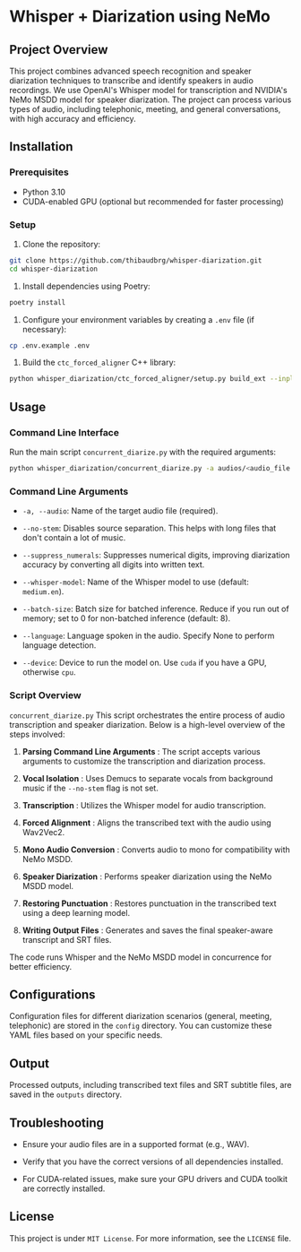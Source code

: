 # Whisper + Diarization using NeMo 

## Project Overview 

This project combines advanced speech recognition and speaker diarization techniques to transcribe and identify speakers in audio recordings. We use OpenAI's Whisper model for transcription and NVIDIA's NeMo MSDD model for speaker diarization. The project can process various types of audio, including telephonic, meeting, and general conversations, with high accuracy and efficiency.

## Installation 

### Prerequisites 

- Python 3.10
- CUDA-enabled GPU (optional but recommended for faster processing)

### Setup 
 
1. Clone the repository:

```bash
git clone https://github.com/thibaudbrg/whisper-diarization.git
cd whisper-diarization
```

1. Install dependencies using Poetry:


```bash
poetry install
```
 
1. Configure your environment variables by creating a `.env` file (if necessary):


```bash
cp .env.example .env
```
 
1. Build the `ctc_forced_aligner` C++ library:


```bash
python whisper_diarization/ctc_forced_aligner/setup.py build_ext --inplace
```

## Usage 

### Command Line Interface 
Run the main script `concurrent_diarize.py` with the required arguments:

```bash
python whisper_diarization/concurrent_diarize.py -a audios/<audio_file.wav> --whisper-model <model_name>
```

### Command Line Arguments 
 
- `-a, --audio`: Name of the target audio file (required).
 
- `--no-stem`: Disables source separation. This helps with long files that don't contain a lot of music.
 
- `--suppress_numerals`: Suppresses numerical digits, improving diarization accuracy by converting all digits into written text.
 
- `--whisper-model`: Name of the Whisper model to use (default: `medium.en`).
 
- `--batch-size`: Batch size for batched inference. Reduce if you run out of memory; set to 0 for non-batched inference (default: 8).
 
- `--language`: Language spoken in the audio. Specify None to perform language detection.
 
- `--device`: Device to run the model on. Use `cuda` if you have a GPU, otherwise `cpu`.

### Script Overview 
`concurrent_diarize.py`
This script orchestrates the entire process of audio transcription and speaker diarization. Below is a high-level overview of the steps involved:
 
1. **Parsing Command Line Arguments** : The script accepts various arguments to customize the transcription and diarization process.
 
2. **Vocal Isolation** : Uses Demucs to separate vocals from background music if the `--no-stem` flag is not set.
 
3. **Transcription** : Utilizes the Whisper model for audio transcription.
 
4. **Forced Alignment** : Aligns the transcribed text with the audio using Wav2Vec2.
 
5. **Mono Audio Conversion** : Converts audio to mono for compatibility with NeMo MSDD.
 
6. **Speaker Diarization** : Performs speaker diarization using the NeMo MSDD model.
 
7. **Restoring Punctuation** : Restores punctuation in the transcribed text using a deep learning model.
 
8. **Writing Output Files** : Generates and saves the final speaker-aware transcript and SRT files.

The code runs Whisper and the NeMo MSDD model in concurrence for better efficiency.

## Configurations 
Configuration files for different diarization scenarios (general, meeting, telephonic) are stored in the `config` directory. You can customize these YAML files based on your specific needs.
## Output 
Processed outputs, including transcribed text files and SRT subtitle files, are saved in the `outputs` directory.
## Troubleshooting 

- Ensure your audio files are in a supported format (e.g., WAV).

- Verify that you have the correct versions of all dependencies installed.

- For CUDA-related issues, make sure your GPU drivers and CUDA toolkit are correctly installed.

## License 
This project is under `MIT License`. For more information, see the `LICENSE` file.